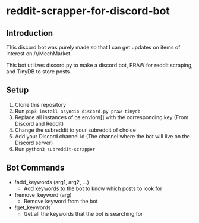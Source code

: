 # reddit-scrapper-for-discord-bot
## Introduction
This discord bot was purely made so that I can get updates on items of interest on /r/MechMarket.

This bot utilizes discord.py to make a discord bot, PRAW for reddit scraping, and TinyDB to store posts.

## Setup
1. Clone this repository
2. Run `pip3 install asyncio discord.py praw tinydb`
3. Replace all instances of os.enviorn[] with the corresponding key (From Discord and Reddit)
4. Change the subreddit to your subreddit of choice
5. Add your Discord channel id (The channel where the bot will live on the Discord server)
6. Run `python3 subreddit-scrapper`

## Bot Commands
- !add_keywords (arg1, arg2, ...)
  - Add keywords to the bot to know which posts to look for
- !remove_keyword (arg)
  - Remove keyword from the bot
- !get_keywords
  - Get all the keywords that the bot is searching for
